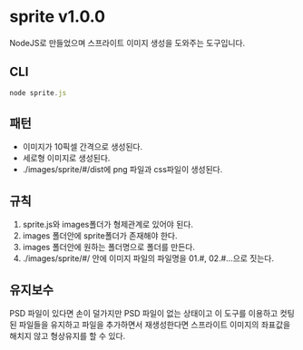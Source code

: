 # sprite v1.0.0
NodeJS로 만들었으며 스프라이트 이미지 생성을 도와주는 도구입니다.

## CLI
````javascript
node sprite.js
````

## 패턴
- 이미지가 10픽셀 간격으로 생성된다.
- 세로형 이미지로 생성된다.
- ./images/sprite/#/dist에 png 파일과 css파일이 생성된다.

## 규칙
1. sprite.js와 images폴더가 형제관계로 있어야 된다.
2. images 폴더안에 sprite폴더가 존재해야 한다. 
3. images 폴더안에 원하는 폴더명으로 폴더를 만든다.
4. ./images/sprite/#/ 안에 이미지 파일의 파일명을 01.#, 02.#...으로 짓는다.

## 유지보수
PSD 파일이 있다면 손이 덜가지만 PSD 파일이 없는 상태이고 이 도구를 이용하고 컷팅된 파일들을 유지하고 파일을 추가하면서 재생성한다면 스프라이트 이미지의 좌표값을 해치지 않고 형상유지를 할 수 있다.